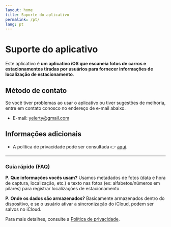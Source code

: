 ```yaml
---
layout: home
title: Suporte do aplicativo
permalink: /pt/
lang: pt
---
```


# Suporte do aplicativo

Este aplicativo é **um aplicativo iOS que escaneia fotos de carros e estacionamentos tiradas por usuários para fornecer informações de localização de estacionamento**.

## Método de contato

Se você tiver problemas ao usar o aplicativo ou tiver sugestões de melhoria, entre em contato conosco no endereço de e-mail abaixo.

- E-mail: [yelerty@gmail.com](mailto:yelerty@gmail.com)

## Informações adicionais

- A política de privacidade pode ser consultada 👉 [aqui](./privacy-policy).

---

### Guia rápido (FAQ)

**P. Que informações vocês usam?**
Usamos metadados de fotos (data e hora de captura, localização, etc.) e texto nas fotos (ex: alfabetos/números em pilares) para registrar localizações de estacionamento.

**P. Onde os dados são armazenados?**
Basicamente armazenados dentro do dispositivo, e se o usuário ativar a sincronização do iCloud, podem ser salvos no iCloud.

Para mais detalhes, consulte a [Política de privacidade](./privacy-policy).
